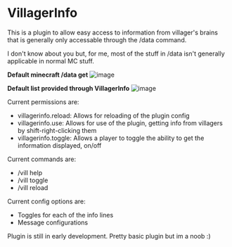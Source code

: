 # VillagerInfo

This is a plugin to allow easy access to information from villager's brains that is generally only accessable through the /data command. 

I don't know about you but, for me, most of the stuff in /data isn't generally applicable in normal MC stuff.

**Default minecraft /data get**
![image](https://user-images.githubusercontent.com/45906780/137825819-6356126f-5c16-49f3-94de-73757a515620.png)


**Default list provided through VillagerInfo**
![image](https://user-images.githubusercontent.com/45906780/137825649-ad168b7d-c502-4202-8280-bc08a4d0e43b.png)

Current permissions are:

- villagerinfo.reload: Allows for reloading of the plugin config
- villagerinfo.use: Allows for use of the plugin, getting info from villagers by shift-right-clicking them
- villagerinfo.toggle: Allows a player to toggle the ability to get the information displayed, on/off

Current commands are:

- /vill help
- /vill toggle
- /vill reload

Current config options are:

- Toggles for each of the info lines
- Message configurations

Plugin is still in early development. Pretty basic plugin but im a noob :)
